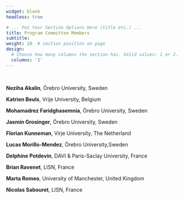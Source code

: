```yaml
---
widget: blank
headless: true

# ... Put Your Section Options Here (title etc.) ...
title: Program Committee Members
subtitle:
weight: 20  # section position on page
design:
  # Choose how many columns the section has. Valid values: 1 or 2.
  columns: '1'
---
```

<br />

**Neziha Akalin**, Örebro University, Sweden

**Katrien Beuls**, Vrije University, Belgium

**Mohamadrez Faridghasemnia**, Örebro University, Sweden

**Jasmin Grosinger**, Örebro University, Sweden

**Florian Kunneman**, Virje University, The Netherland

**Lucas Morillo-Mendez**, Örebro University,Sweden

**Delphine Potdevin**, DAVI & Paris-Saclay University, France

**Brian Ravenet**, LISN, France

**Marta Romeo**, University of Manchester, United Kingdom

**Nicolas Sabouret**, LISN,  France



